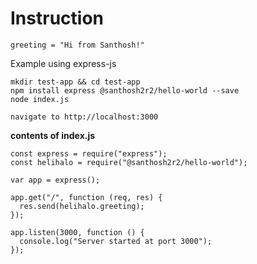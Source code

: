 # Instruction

```
greeting = "Hi from Santhosh!"
```

Example using express-js

```
mkdir test-app && cd test-app
npm install express @santhosh2r2/hello-world --save
node index.js
```

`navigate to http://localhost:3000`

**contents of index.js**

```
const express = require("express");
const helihalo = require("@santhosh2r2/hello-world");

var app = express();

app.get("/", function (req, res) {
  res.send(helihalo.greeting);
});

app.listen(3000, function () {
  console.log("Server started at port 3000");
});

```
